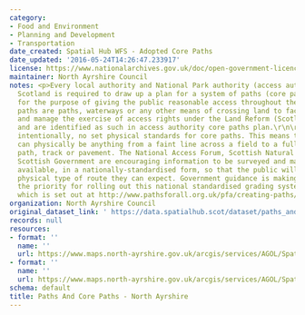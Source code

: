 ```yaml
---
category:
- Food and Environment
- Planning and Development
- Transportation
date_created: Spatial Hub WFS - Adopted Core Paths
date_updated: '2016-05-24T14:26:47.233917'
license: https://www.nationalarchives.gov.uk/doc/open-government-licence/version/3/
maintainer: North Ayrshire Council
notes: <p>Every local authority and National Park authority (access authorities) in
  Scotland is required to draw up a plan for a system of paths (core paths) sufficient
  for the purpose of giving the public reasonable access throughout their area. \r\n\r\nCore
  paths are paths, waterways or any other means of crossing land to facilitate, promote
  and manage the exercise of access rights under the Land Reform (Scotland) Act 2003,
  and are identified as such in access authority core paths plan.\r\n\r\nThere are,
  intentionally, no set physical standards for core paths. This means that core paths
  can physically be anything from a faint line across a field to a fully constructed
  path, track or pavement. The National Access Forum, Scottish Natural Heritage and
  Scottish Government are encouraging information to be surveyed and made publicly
  available, in a nationally-standardised form, so that the public will know what
  physical type of route they can expect. Government guidance is making core paths
  the priority for rolling out this national standardised grading system information,
  which is set out at http://www.pathsforall.org.uk/pfa/creating-paths/path-grading-system.html                                                                                                                                                                                                                                                                                                                                                                                                                                                                                                                                                                                                                                                                                                                                                                                                                                                                                                                                                                                                                                                                                                                                                                                                                                                                                                                                                                                                                 </p>
organization: North Ayrshire Council
original_dataset_link: ' https://data.spatialhub.scot/dataset/paths_and_core_paths-na'
records: null
resources:
- format: ''
  name: ''
  url: https://www.maps.north-ayrshire.gov.uk/arcgis/services/AGOL/Spatial_Hub/MapServer/WFSServer?request=GetCapabilities&service=WFS
- format: ''
  name: ''
  url: https://www.maps.north-ayrshire.gov.uk/arcgis/services/AGOL/Spatial_Hub/MapServer/WFSServer?
schema: default
title: Paths And Core Paths - North Ayrshire
---
```

